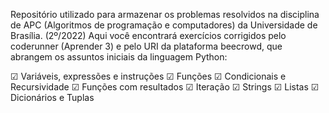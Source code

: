Repositório utilizado para armazenar os problemas resolvidos na disciplina de APC (Algoritmos de programação e computadores) da Universidade de Brasília. (2º/2022)
Aqui você encontrará exercícios corrigidos pelo coderunner (Aprender 3) e pelo URI da plataforma beecrowd, que abrangem os assuntos iniciais da linguagem Python:


☑︎ Variáveis, expressões e instruções
☑︎ Funções
☑︎ Condicionais e Recursividade
☑︎ Funções com resultados
☑︎ Iteração
☑︎ Strings
☑︎ Listas
☑︎ Dicionários e Tuplas
